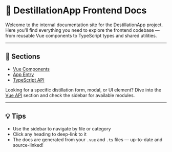 # 🧪 DestillationApp Frontend Docs

Welcome to the internal documentation site for the DestillationApp project.  
Here you'll find everything you need to explore the frontend codebase — from reusable Vue components to TypeScript types and shared utilities.

---

## 🚀 Sections

- [Vue Components](/api/components/AskModal)
- [App Entry](/api/App.vue/App)
- [TypeScript API](/typedoc/store/README.md)

Looking for a specific distillation form, modal, or UI element? Dive into the [Vue API](/api/) section and check the sidebar for available modules.

---

## 💡 Tips

- Use the sidebar to navigate by file or category
- Click any heading to deep-link to it
- The docs are generated from your `.vue` and `.ts` files — up-to-date and source-linked!

